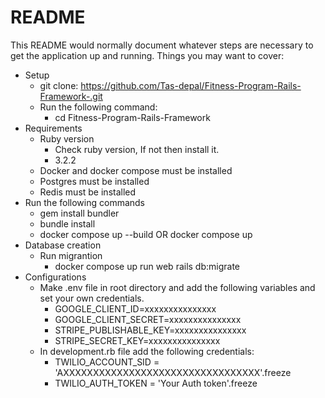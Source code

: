 # README
This README would normally document whatever steps are necessary to get the
application up and running.
Things you may want to cover:
* Setup
	- git clone: https://github.com/Tas-depal/Fitness-Program-Rails-Framework-.git
	- Run the following command:
		- cd Fitness-Program-Rails-Framework
* Requirements
	- Ruby version
		- Check ruby version, If not then install it.
	 	- 3.2.2
	- Docker and docker compose must be installed
	- Postgres must be installed
	- Redis must be installed
 * Run the following commands
 	- gem install bundler
 	- bundle install
 	- docker compose up --build OR docker compose up
* Database creation
 	- Run migrantion
 		- docker compose up run web rails db:migrate
* Configurations
	- Make .env file in root directory and add the following variables and set your own credentials.
		- GOOGLE_CLIENT_ID=xxxxxxxxxxxxxxx
		- GOOGLE_CLIENT_SECRET=xxxxxxxxxxxxxxx
		- STRIPE_PUBLISHABLE_KEY=xxxxxxxxxxxxxxx
		- STRIPE_SECRET_KEY=xxxxxxxxxxxxxxx
	- In development.rb file add the following credentials:
		- TWILIO_ACCOUNT_SID = 'AXXXXXXXXXXXXXXXXXXXXXXXXXXXXXXXXX'.freeze
		- TWILIO_AUTH_TOKEN = 'Your Auth token'.freeze
